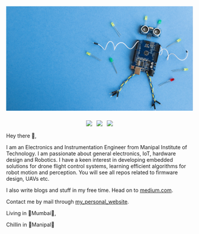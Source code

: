# ![meghang nagavekar header](https://github.com/meghang-101/meghang-101/blob/main/docs/Is-educational-robotics-the-future.jpg)

<p align='center'>
<a href="https://twitter.com/Silent_Meghu01"><img height="30" src="https://github.com/WaylonWalker/WaylonWalker/blob/main/icon/twitter.png?raw=true"></a>&nbsp;&nbsp;
<a href="https://www.instagram.com/meghang_nagavekar/"><img height="30" src="https://github.com/WaylonWalker/WaylonWalker/blob/main/icon/instagram.jpg?raw=true"></a>&nbsp;&nbsp;
<a href="https://www.linkedin.com/in/meghang-nagavekar/"><img height="30" src="https://github.com/WaylonWalker/WaylonWalker/blob/main/icon/linkedin.png?raw=true"></a>
</p>

Hey there 👋,

I am an Electronics and Instrumentation Engineer from Manipal Institute of Technology. I am passionate about general electronics, IoT, hardware design and Robotics. I have a keen interest in developing embedded solutions for drone flight control systems, learning efficient algorithms for robot motion and perception. You will see all repos related to firmware design, UAVs etc.

I also write blogs and stuff in my free time. Head on to [medium.com](https://meghang-n.medium.com/). 

Contact me by mail through [my_personal_website](https://meghangn.wixsite.com/website-1).

Living in 📍Mumbai📍, 

Chillin in 📍Manipal📍
